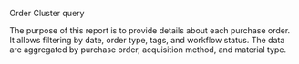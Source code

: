 Order Cluster query


The purpose of this report is to provide details about each purchase order. 
It allows filtering by date, order type, tags, and workflow status. 
The data are aggregated by purchase order, acquisition method, and material type.

